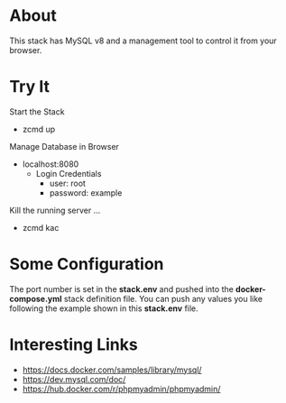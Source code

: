 # About

This stack has MySQL v8 and a management tool to control it from your browser.

# Try It

Start the Stack
* zcmd up

Manage Database in Browser
* localhost:8080
  * Login Credentials
    * user: root
    * password: example

Kill the running server ...
* zcmd kac

# Some Configuration
The port number is set in the __stack.env__ and pushed into the __docker-compose.yml__ stack definition file.  You can push any values you like following the example shown in this __stack.env__ file.

# Interesting Links
* https://docs.docker.com/samples/library/mysql/
* https://dev.mysql.com/doc/
* https://hub.docker.com/r/phpmyadmin/phpmyadmin/

